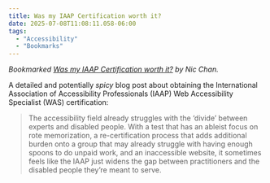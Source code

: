 ```yaml
---
title: Was my IAAP Certification worth it?
date: 2025-07-08T11:08:11.058-06:00
tags:
  - "Accessibility"
  - "Bookmarks"
---
```


<div class="u-bookmark-of h-cite">
<p><i>Bookmarked <a class="u-url p-name" href="https://www.nicchan.me/blog/was-my-iaap-certification-worth-it/">Was my IAAP Certification worth it?</a> by <span class="p-author">Nic Chan</span>.</i></p>
</div>

<div class="e-content">
<p>A detailed and potentially <em>spicy</em> blog post about obtaining the International Association of Accessibility Professionals (<abbr>IAAP</abbr>) Web Accessibility Specialist (<abbr>WAS</abbr>) certification:</p>

<blockquote>
<p>The accessibility field already struggles with the ‘divide’ between experts and disabled people. With a test that has an ableist focus on rote memorization, a re-certification process that adds additional burden onto a group that may already struggle with having enough spoons to do unpaid work, and an inaccessible website, it sometimes feels like the IAAP just widens the gap between practitioners and the disabled people they’re meant to serve.</p>
</blockquote>

</div>